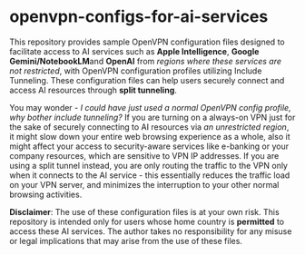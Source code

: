 # openvpn-configs-for-ai-services

This repository provides sample OpenVPN configuration files designed to facilitate access to AI services such as **Apple Intelligence**, **Google Gemini/NotebookLM**and **OpenAI** from *regions where these services are not restricted*, with OpenVPN configuration profiles utilizing Include Tunneling. These configuration files can help users securely connect and access AI resources through **split tunneling**.

You may wonder - *I could have just used a normal OpenVPN config profile, why bother include tunneling?* If you are turning on a always-on VPN just for the sake of securely connecting to AI resources via *an unrestricted region*, it might slow down your entire web browsing experience as a whole, also it might affect your access to security-aware services like e-banking or your company resources, which are sensitive to VPN IP addresses. If you are using a split tunnel instead, you are only routing the traffic to the VPN only when it connects to the AI service - this essentially reduces the traffic load on your VPN server, and minimizes the interruption to your other normal browsing activities.

**Disclaimer**: The use of these configuration files is at your own risk. This repository is intended only for users whose home country is **permitted** to access these AI services. The author takes no responsibility for any misuse or legal implications that may arise from the use of these files.
